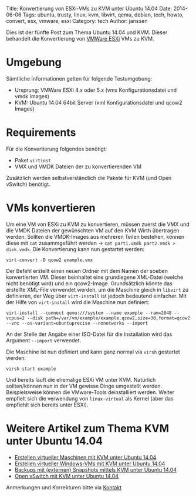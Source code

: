 Title: Konvertierung von ESXi-VMs zu KVM unter Ubuntu 14.04
Date: 2014-06-06
Tags: ubuntu, trusty, linux, kvm, libvirt, qemu, debian, tech, howto, convert, esx, vmware, esxi
Category: tech
Author: janssen

Dies ist der fünfte Post zum Thema Ubuntu 14.04 und KVM. Dieser behandelt die Konvertierung von [VMWare ESXi](http://www.vmware.com/products/vsphere-hypervisor) VMs zu KVM.

# Umgebung
Sämtliche Informationen gelten für folgende Testumgebung:

* Ursprung: VMWare ESXi 4.x oder 5.x (vmx Konfigurationsdatei und vmdk Images)
* KVM: Ubuntu 14.04 64bit Server (xml Konfigurationsdatei und qcow2 Images)

# Requirements
Für die Konvertierung folgendes benötigt:

* Paket `virtinst`
* VMX und VMDK Dateien der zu konvertierenden VM

Zusätzlich werden selbstverständlich die Pakete für KVM (und Open vSwitch) benötigt.


# VMs konvertieren
Um eine VM von ESXi zu KVM zu konvertieren, müssen zuerst die VMX und die VMDK Dateien der gewünschten VM auf den KVM Wirth übertragen werden. Sollten die VMDK-Images aus mehreren Teilen bestehen, können diese mit `cat` zusammgeführt werden -> `cat part1.vmdk part2.vmdk > disk.vmdk`. Die Konvertierung kann nun gestartet werden:

	virt-convert -D qcow2 example.vmx

Der Befehl erstellt einen neuen Ordner mit dem Namen der soeben konvertierten VM. Dieser beinhaltet eine grundlegene XML-Datei (welche nicht benötigt wird) und ein qcow2-Image. Grundsätzlich könnte das erstellte XML-File verwendet werden, um die Maschine gleich in `libvirt` zu definieren, der Weg über `virt-install` ist jedoch bedeutend einfacher. Mit der Hilfe von `virt-install` wird die Maschine nun definiert:

	virt-install --connect qemu:///system --name example --ram=2048 --vcpus=2 --disk path=/var/vm/example/example.qcow2,size=30,format=qcow2 --vnc --os-variant=ubuntuprecise --nonetworks --import

An der Stelle der Angabe einer ISO-Datei für die Installation wird das Argument `--import` verwendet.

Die Maschine ist nun definiert und kann ganz normal via `virsh` gestartet werden:

	virsh start example

Und bereits läuft die ehemalige ESXi VM unter KVM. Natürlich sollten/können nun in der VM gewisse Dinge umgestellt werden. Beispielsweise können die VMware-Tools deinstalliert werden. Weiter empfielt sich die verwendung von `linux-virtual` als Kernel (aber das empfiehlt sich bereits unter ESXi).

# Weitere Artikel zum Thema KVM unter Ubuntu 14.04

* [Erstellen virtueller Maschinen mit KVM unter Ubuntu 14.04](https://blog.aurka.com/erstellen-virtueller-maschinen-mit-kvm-unter-ubuntu-1404.html)
* [Erstellen virtueller Windows-VMs mit KVM unter Ubuntu 14.04](https://blog.aurka.com/erstellen-virtueller-windows-vms-mit-kvm-unter-ubuntu-1404.html)
* [Backups mit (externen) Snapshots mittels KVM unter Ubuntu 14.04](https://blog.aurka.com/backups-mit-externen-snapshots-mittels-kvm-unter-ubuntu-1404.html)
* [Open vSwitch mit KVM unter Ubuntu 14.04](https://blog.aurka.com/open-vswitch-mit-kvm-unter-ubuntu-1404.html)

Anmerkungen und Korrekturen bitte via [Kontakt](https://blog.aurka.com/pages/about.html)
